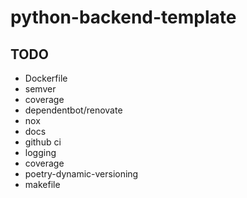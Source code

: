# python-backend-template

## TODO
* Dockerfile
* semver
* coverage
* dependentbot/renovate
* nox
* docs
* github ci
* logging
* coverage
* poetry-dynamic-versioning
* makefile
